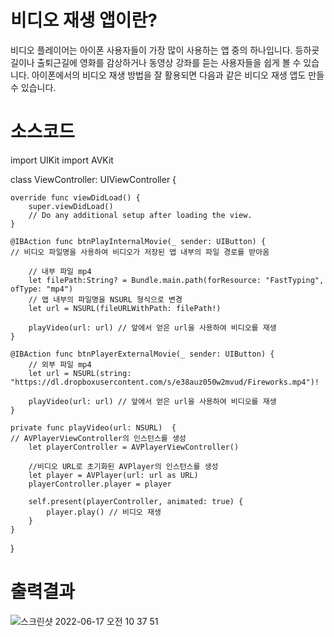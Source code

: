 # 비디오 재생 앱이란?
비디오 플레이어는 아이폰 사용자들이 가장 많이 사용하는 앱 중의 하나입니다. 등하굣길이나 출퇴근길에 영화를 감상하거나 동영상 강좌를 듣는 사용자들을 쉽게 볼 수 있습니다. 아이폰에서의 비디오 재생 방법을
잘 활용되면 다음과 같은 비디오 재생 앱도 만들 수 있습니다.

# 소스코드
import UIKit
import AVKit

class ViewController: UIViewController {

    override func viewDidLoad() {
        super.viewDidLoad()
        // Do any additional setup after loading the view.
    }

    @IBAction func btnPlayInternalMovie(_ sender: UIButton) {
    // 비디오 파일명을 사용하여 비디오가 저장된 앱 내부의 파일 경로를 받아옴
    
        // 내부 파일 mp4
        let filePath:String? = Bundle.main.path(forResource: "FastTyping", ofType: "mp4")
        // 앱 내부의 파일명을 NSURL 형식으로 변경
        let url = NSURL(fileURLWithPath: filePath!)

        playVideo(url: url) // 앞에서 얻은 url을 사용하여 비디오를 재생
    }
    
    @IBAction func btnPlayerExternalMovie(_ sender: UIButton) {
        // 외부 파일 mp4
        let url = NSURL(string: "https://dl.dropboxusercontent.com/s/e38auz050w2mvud/Fireworks.mp4")!

        playVideo(url: url) // 앞에서 얻은 url을 사용하여 비디오를 재생
    }
    
    private func playVideo(url: NSURL)  {
    // AVPlayerViewController의 인스턴스를 생성
        let playerController = AVPlayerViewController()
        
        //비디오 URL로 초기화된 AVPlayer의 인스턴스를 생성
        let player = AVPlayer(url: url as URL)
        playerController.player = player
        
        self.present(playerController, animated: true) {
            player.play() // 비디오 재생
        }
    }
}

# 출력결과

![스크린샷 2022-06-17 오전 10 37 51](https://user-images.githubusercontent.com/105900661/174205166-4aca0184-3343-48f2-a072-391f7c5d0cf5.png)

